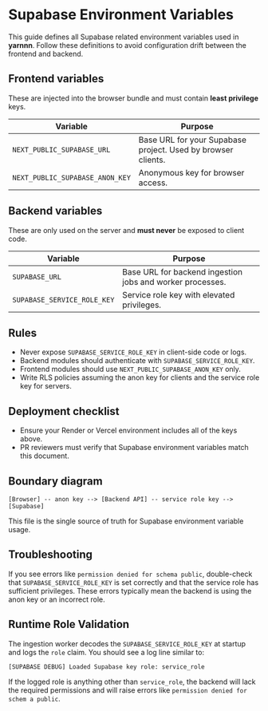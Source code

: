 # Supabase Environment Variables

This guide defines all Supabase related environment variables used in **yarnnn**.  Follow these definitions to avoid configuration drift between the frontend and backend.

## Frontend variables

These are injected into the browser bundle and must contain **least privilege** keys.

| Variable | Purpose |
| --- | --- |
| `NEXT_PUBLIC_SUPABASE_URL` | Base URL for your Supabase project. Used by browser clients. |
| `NEXT_PUBLIC_SUPABASE_ANON_KEY` | Anonymous key for browser access. |

## Backend variables

These are only used on the server and **must never** be exposed to client code.

| Variable | Purpose |
| --- | --- |
| `SUPABASE_URL` | Base URL for backend ingestion jobs and worker processes. |
| `SUPABASE_SERVICE_ROLE_KEY` | Service role key with elevated privileges. |

## Rules

- Never expose `SUPABASE_SERVICE_ROLE_KEY` in client-side code or logs.
- Backend modules should authenticate with `SUPABASE_SERVICE_ROLE_KEY`.
- Frontend modules should use `NEXT_PUBLIC_SUPABASE_ANON_KEY` only.
- Write RLS policies assuming the anon key for clients and the service role key for servers.

## Deployment checklist

- Ensure your Render or Vercel environment includes all of the keys above.
- PR reviewers must verify that Supabase environment variables match this document.

## Boundary diagram

```
[Browser] -- anon key --> [Backend API] -- service role key --> [Supabase]
```

This file is the single source of truth for Supabase environment variable usage.

## Troubleshooting

If you see errors like `permission denied for schema public`, double-check that
`SUPABASE_SERVICE_ROLE_KEY` is set correctly and that the service role has
sufficient privileges. These errors typically mean the backend is using the
anon key or an incorrect role.

## Runtime Role Validation

The ingestion worker decodes the `SUPABASE_SERVICE_ROLE_KEY` at startup and logs
the `role` claim. You should see a log line similar to:

```
[SUPABASE DEBUG] Loaded Supabase key role: service_role
```

If the logged role is anything other than `service_role`, the backend will lack
the required permissions and will raise errors like `permission denied for schem
a public`.

